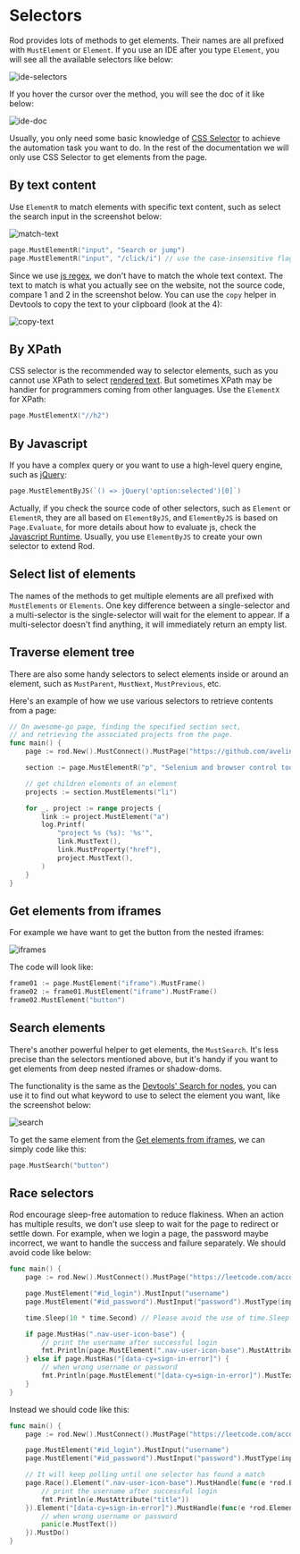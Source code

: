 # Selectors

Rod provides lots of methods to get elements. Their names are all prefixed with `MustElement` or `Element`. If you use an IDE after you type `Element`, you will see all the available selectors like below:

![ide-selectors](ide-selectors.png)

If you hover the cursor over the method, you will see the doc of it like below:

![ide-doc](ide-doc.png)

Usually, you only need some basic knowledge of [CSS Selector](css-selector) to achieve the automation task you want to do. In the rest of the documentation we will only use CSS Selector to get elements from the page.

## By text content

Use `ElementR` to match elements with specific text content, such as select the search input in the screenshot below:

![match-text](match-text.png)

```go
page.MustElementR("input", "Search or jump")
page.MustElementR("input", "/click/i") // use the case-insensitive flag "i"
```

Since we use [js regex](https://developer.mozilla.org/en-US/docs/Web/JavaScript/Reference/Global_Objects/RegExp), we don't have to match the whole text context. The text to match is what you actually see on the website, not the source code, compare 1 and 2 in the screenshot below. You can use the `copy` helper in Devtools to copy the text to your clipboard (look at the 4):

![copy-text](copy-text.png)

## By XPath

CSS selector is the recommended way to selector elements, such as you cannot use XPath to select [rendered text](https://stackoverflow.com/questions/51992258/xpath-to-find-pseudo-element-after-in-side-a-div-element-with-out-any-content/51993454). But sometimes XPath may be handier for programmers coming from other languages. Use the `ElementX` for XPath:

```go
page.MustElementX("//h2")
```

## By Javascript

If you have a complex query or you want to use a high-level query engine, such as [jQuery](https://jquery.com/):

```go
page.MustElementByJS(`() => jQuery('option:selected')[0]`)
```

Actually, if you check the source code of other selectors, such as `Element` or `ElementR`, they are all based on `ElementByJS`, and `ElementByJS` is based on `Page.Evaluate`, for more details about how to evaluate js, check the [Javascript Runtime](/javascript-runtime.md). Usually, you use `ElementByJS` to create your own selector to extend Rod.

## Select list of elements

The names of the methods to get multiple elements are all prefixed with `MustElements` or `Elements`. One key difference between a single-selector and a multi-selector is the single-selector will wait for the element to appear. If a multi-selector doesn't find anything, it will immediately return an empty list.

## Traverse element tree

There are also some handy selectors to select elements inside or around an element, such as `MustParent`, `MustNext`, `MustPrevious`, etc.

Here's an example of how we use various selectors to retrieve contents from a page:

```go
// On awesome-go page, finding the specified section sect,
// and retrieving the associated projects from the page.
func main() {
    page := rod.New().MustConnect().MustPage("https://github.com/avelino/awesome-go")

    section := page.MustElementR("p", "Selenium and browser control tools").MustNext()

    // get children elements of an element
    projects := section.MustElements("li")

    for _, project := range projects {
        link := project.MustElement("a")
        log.Printf(
            "project %s (%s): '%s'",
            link.MustText(),
            link.MustProperty("href"),
            project.MustText(),
        )
    }
}
```

## Get elements from iframes

For example we have want to get the button from the nested iframes:

![iframes](iframes.png)

The code will look like:

```go
frame01 := page.MustElement("iframe").MustFrame()
frame02 := frame01.MustElement("iframe").MustFrame()
frame02.MustElement("button")
```

## Search elements

There's another powerful helper to get elements, the `MustSearch`. It's less precise than the selectors mentioned above, but it's handy if you want to get elements from deep nested iframes or shadow-doms.

The functionality is the same as the [Devtools' Search for nodes](https://developers.google.com/web/tools/chrome-devtools/dom#search), you can use it to find out what keyword to use to select the element you want, like the screenshot below:

![search](search.png)

To get the same element from the [Get elements from iframes](#get-elements-from-iframes), we can simply code like this:

```go
page.MustSearch("button")
```

## Race selectors

Rod encourage sleep-free automation to reduce flakiness. When an action has multiple results, we don't use sleep to wait for the page to redirect or settle down. For example, when we login a page, the password maybe incorrect, we want to handle the success and failure separately. We should avoid code like below:

```go
func main() {
    page := rod.New().MustConnect().MustPage("https://leetcode.com/accounts/login/")

    page.MustElement("#id_login").MustInput("username")
    page.MustElement("#id_password").MustInput("password").MustType(input.Enter)

    time.Sleep(10 * time.Second) // Please avoid the use of time.Sleep!

    if page.MustHas(".nav-user-icon-base") {
        // print the username after successful login
        fmt.Println(page.MustElement(".nav-user-icon-base").MustAttribute("title"))
    } else if page.MustHas("[data-cy=sign-in-error]") {
        // when wrong username or password
        fmt.Println(page.MustElement("[data-cy=sign-in-error]").MustText())
    }
}
```

Instead we should code like this:

```go
func main() {
    page := rod.New().MustConnect().MustPage("https://leetcode.com/accounts/login/")

    page.MustElement("#id_login").MustInput("username")
    page.MustElement("#id_password").MustInput("password").MustType(input.Enter)

    // It will keep polling until one selector has found a match
    page.Race().Element(".nav-user-icon-base").MustHandle(func(e *rod.Element) {
        // print the username after successful login
        fmt.Println(e.MustAttribute("title"))
    }).Element("[data-cy=sign-in-error]").MustHandle(func(e *rod.Element) {
        // when wrong username or password
        panic(e.MustText())
    }).MustDo()
}
```
